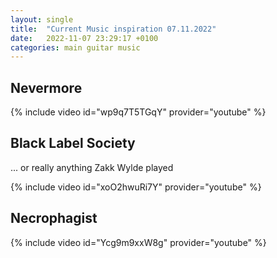 ```yaml
---
layout: single
title:  "Current Music inspiration 07.11.2022"
date:   2022-11-07 23:29:17 +0100
categories: main guitar music
---
```


## Nevermore
{% include video id="wp9q7T5TGqY" provider="youtube" %}

## Black Label Society
... or really anything Zakk Wylde played

{% include video id="xoO2hwuRi7Y" provider="youtube" %}

## Necrophagist
{% include video id="Ycg9m9xxW8g" provider="youtube" %}